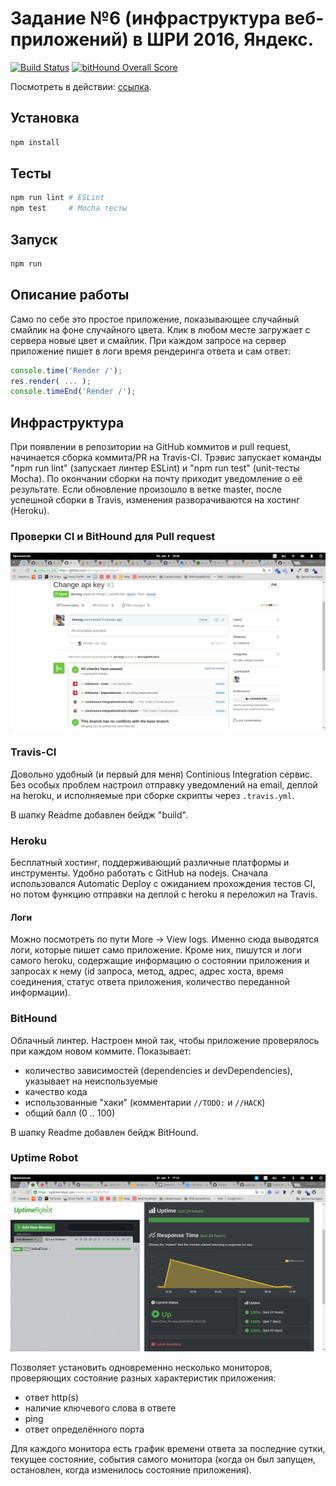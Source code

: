 # Задание №6 (инфраструктура веб-приложений) в ШРИ 2016, Яндекс.

[![Build Status](https://travis-ci.org/4esnog/infrafirst.svg?branch=master)](https://travis-ci.org/4esnog/infrafirst)
[![bitHound Overall Score](https://www.bithound.io/github/4esnog/infrafirst/badges/score.svg)](https://www.bithound.io/github/4esnog/infrafirst)

Посмотреть в действии: [ссылка](https://infrafirst.herokuapp.com/).

## Установка

```bash
npm install
```

## Тесты
```bash
npm run lint # ESLint
npm test     # Mocha тесты
```

## Запуск
```bash
npm run
```

## Описание работы

Само по себе это простое приложение, показывающее случайный смайлик на фоне случайного цвета. Клик в любом месте загружает с сервера новые цвет и смайлик. При каждом запросе на сервер приложение пишет в логи время рендеринга ответа и сам ответ:

```javascript
console.time('Render /');
res.render( ... );
console.timeEnd('Render /');
```

## Инфраструктура

При появлении в репозитории на GitHub коммитов и pull request, начинается сборка коммита/PR на Travis-CI. Трэвис запускает команды "npm run lint" (запускает линтер ESLint) и "npm run test" (unit-тесты Mocha). По окончании сборки на почту приходит уведомление о её результате. Если обновление произошло в ветке master, после успешной сборки в Travis, изменения разворачиваются на хостинг (Heroku).

### Проверки CI и BitHound для Pull request
![Pull Request checks](https://raw.githubusercontent.com/4esnog/infrafirst/master/screenshots/pr-checks.png)

### Travis-CI

Довольно удобный (и первый для меня) Continious Integration сервис. Без особых проблем настроил отправку уведомлений на email, деплой на heroku, и исполняемые при сборке скрипты через `.travis.yml`.

В шапку Readme добавлен бейдж "build".

### Heroku

Бесплатный хостинг, поддерживающий различные платформы и инструменты. Удобно работать с GitHub на nodejs. Сначала использовался Automatic Deploy с ожиданием прохождения тестов CI, но потом функцию отправки на деплой с heroku я переложил на Travis.

#### Логи

Можно посмотреть по пути More -> View logs. Именно сюда выводятся логи, которые пишет само приложение. Кроме них, пишутся и логи самого heroku, содержащие информацию о состоянии приложения и запросах к нему (id запроса, метод, адрес, адрес хоста, время соединения, статус ответа приложения, количество переданной информации).

### BitHound

Облачный линтер. Настроен мной так, чтобы приложение проверялось при каждом новом коммите. Показывает:

* количество зависимостей (dependencies и devDependencies), указывает на неиспользуемые
* качество кода
* использованные "хаки" (комментарии `//TODO:` и `//HACK`)
* общий балл (0 .. 100)

В шапку Readme добавлен бейдж BitHound.

### Uptime Robot

![Uptime Robot](https://raw.githubusercontent.com/4esnog/infrafirst/master/screenshots/uptimerobot.png)

Позволяет установить одновременно несколько мониторов, проверяющих состояние разных характеристик приложения:

* ответ http(s)
* наличие ключевого слова в ответе
* ping
* ответ определённого порта

Для каждого монитора есть график времени ответа за последние сутки, текущее состояние, события самого монитора (когда он был запущен, остановлен, когда изменилось состояние приложения).
